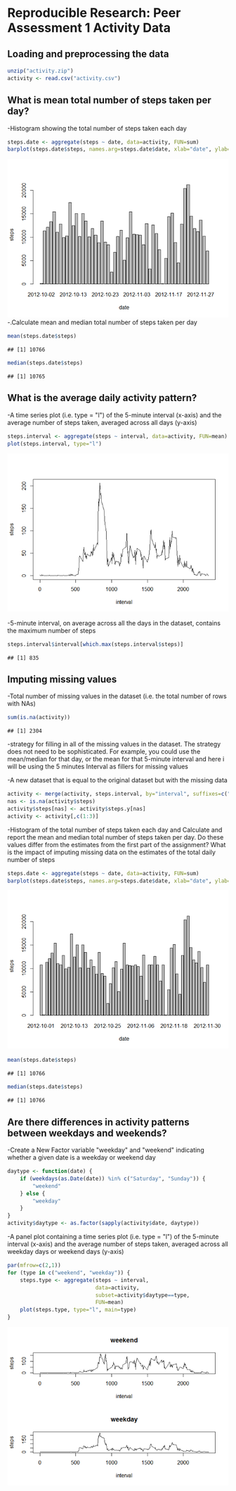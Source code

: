 # Reproducible Research: Peer Assessment 1 Activity Data


## Loading and preprocessing the data

```r
unzip("activity.zip")
activity <- read.csv("activity.csv")
```

## What is mean total number of steps taken per day?
-Histogram showing  the total number of steps taken each day

```r
steps.date <- aggregate(steps ~ date, data=activity, FUN=sum)
barplot(steps.date$steps, names.arg=steps.date$date, xlab="date", ylab="steps")
```

![plot of chunk unnamed-chunk-2](./PA1_template_files/figure-html/unnamed-chunk-2.png) 
-.Calculate mean and median total number of steps taken per day

```r
mean(steps.date$steps)
```

```
## [1] 10766
```

```r
median(steps.date$steps)
```

```
## [1] 10765
```
## What is the average daily activity pattern?
-A time series plot (i.e. type = "l") of the 5-minute interval (x-axis) and the average number of steps taken, averaged across all days (y-axis)

```r
steps.interval <- aggregate(steps ~ interval, data=activity, FUN=mean)
plot(steps.interval, type="l")
```

![plot of chunk unnamed-chunk-4](./PA1_template_files/figure-html/unnamed-chunk-4.png) 


-5-minute interval, on average across all the days in the dataset, contains the maximum number of steps

```r
steps.interval$interval[which.max(steps.interval$steps)]
```

```
## [1] 835
```
## Imputing missing values
-Total number of missing values in the dataset (i.e. the total number of rows with NAs)

```r
sum(is.na(activity))
```

```
## [1] 2304
```
-strategy for filling in all of the missing values in the dataset. The strategy does not need to be sophisticated. For example, you could use the mean/median for that day, or the mean for that 5-minute interval and here i will be using the 5 minutes Interval as fillers for missing values

-A new dataset that is equal to the original dataset but with the missing data

```r
activity <- merge(activity, steps.interval, by="interval", suffixes=c("",".y"))
nas <- is.na(activity$steps)
activity$steps[nas] <- activity$steps.y[nas]
activity <- activity[,c(1:3)] 
```
-Histogram of the total number of steps taken each day and Calculate and report the mean and median total number of steps taken per day. Do these values differ from the estimates from the first part of the assignment? What is the impact of imputing missing data on the estimates of the total daily number of steps

```r
steps.date <- aggregate(steps ~ date, data=activity, FUN=sum)
barplot(steps.date$steps, names.arg=steps.date$date, xlab="date", ylab="steps")
```

![plot of chunk unnamed-chunk-8](./PA1_template_files/figure-html/unnamed-chunk-8.png) 

```r
mean(steps.date$steps)
```

```
## [1] 10766
```

```r
median(steps.date$steps)
```

```
## [1] 10766
```
## Are there differences in activity patterns between weekdays and weekends?
-Create a New Factor variable "weekday" and "weekend" indicating whether a given date is a weekday or weekend day

```r
daytype <- function(date) {
    if (weekdays(as.Date(date)) %in% c("Saturday", "Sunday")) {
        "weekend"
    } else {
        "weekday"
    }
}
activity$daytype <- as.factor(sapply(activity$date, daytype))
```
-A panel plot containing a time series plot (i.e. type = "l") of the 5-minute interval (x-axis) and the average number of steps taken, averaged across all weekday days or weekend days (y-axis)

```r
par(mfrow=c(2,1))
for (type in c("weekend", "weekday")) {
    steps.type <- aggregate(steps ~ interval,
                            data=activity,
                            subset=activity$daytype==type,
                            FUN=mean)
    plot(steps.type, type="l", main=type)
}
```

![plot of chunk unnamed-chunk-10](./PA1_template_files/figure-html/unnamed-chunk-10.png) 
